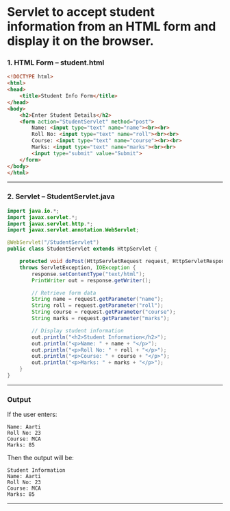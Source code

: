 # **Servlet to accept student information from an HTML form and display it on the browser.**

###  1. **HTML Form – student.html**

```html
<!DOCTYPE html>
<html>
<head>
    <title>Student Info Form</title>
</head>
<body>
    <h2>Enter Student Details</h2>
    <form action="StudentServlet" method="post">
        Name: <input type="text" name="name"><br><br>
        Roll No: <input type="text" name="roll"><br><br>
        Course: <input type="text" name="course"><br><br>
        Marks: <input type="text" name="marks"><br><br>
        <input type="submit" value="Submit">
    </form>
</body>
</html>
```

---

### 2. **Servlet – StudentServlet.java**

```java
import java.io.*;
import javax.servlet.*;
import javax.servlet.http.*;
import javax.servlet.annotation.WebServlet;

@WebServlet("/StudentServlet")
public class StudentServlet extends HttpServlet {

    protected void doPost(HttpServletRequest request, HttpServletResponse response)
    throws ServletException, IOException {
        response.setContentType("text/html");
        PrintWriter out = response.getWriter();

        // Retrieve form data
        String name = request.getParameter("name");
        String roll = request.getParameter("roll");
        String course = request.getParameter("course");
        String marks = request.getParameter("marks");

        // Display student information
        out.println("<h2>Student Information</h2>");
        out.println("<p>Name: " + name + "</p>");
        out.println("<p>Roll No: " + roll + "</p>");
        out.println("<p>Course: " + course + "</p>");
        out.println("<p>Marks: " + marks + "</p>");
    }
}
```

---

### Output
If the user enters:

```
Name: Aarti  
Roll No: 23  
Course: MCA  
Marks: 85
```
Then the output will be:
```
Student Information  
Name: Aarti  
Roll No: 23  
Course: MCA  
Marks: 85
```

---
